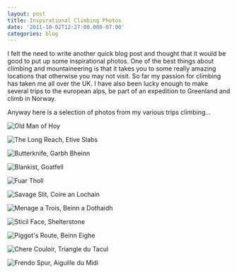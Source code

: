 ```yaml
---
layout: post
title: Inspirational Climbing Photos
date: '2011-10-02T12:27:00.000-07:00'
categories: blog
---
```


I felt the need to write another quick blog post and thought that it would be good to put up some inspirational photos.
One of the best things about climbing and mountaineering is that it takes you to some really amazing locations that otherwise you may not visit. So far my passion for climbing has taken me all over the UK. I have also been lucky enough to make several trips to the european alps, be part of an expedition to Greenland and climb in Norway.

Anyway here is a selection of photos from my various trips climbing...

![Old Man of Hoy](/photos/blogger-posts/trispitch4omh1+-+photoshop.jpg)

![The Long Reach, Etive Slabs](/photos/blogger-posts/P8240361.JPG)

![Butterknife, Garbh Bheinn](/photos/blogger-posts/P5020538.JPG)

![Blankist, Goatfell](/photos/blogger-posts/P6030628.JPG)

![Fuar Tholl](/photos/blogger-posts/L1060070.JPG)

![Savage Slit, Coire an Lochain](/photos/blogger-posts/PA210677.JPG)

![Menage a Trois, Beinn a Dothaidh](/photos/blogger-posts/PC200016.JPG)

![Sticil Face, Shelterstone](/photos/blogger-posts/P1000075.JPG)

![Piggot's Route, Beinn Eighe](/photos/blogger-posts/P1130043.JPG)

![Chere Couloir, Triangle du Tacul](/photos/blogger-posts/PC190016.JPG)

![Frendo Spur, Aiguille du Midi](/photos/blogger-posts/P7290341.JPG)
